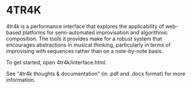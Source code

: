 4TR4K
=====

4tr4k is a performance interface that explores the applicability of web-based platforms for semi-automated improvisation and algorithmic composition. The tools it provides make for a robust system that encourages abstractions in musical thinking, particularly in terms of improvising with sequences rather than on a note-by-note basis.

To get started, open 4tr4k/interface.html.

See "4tr4k thoughts & documentation" (in .pdf and .docx format) for more information.